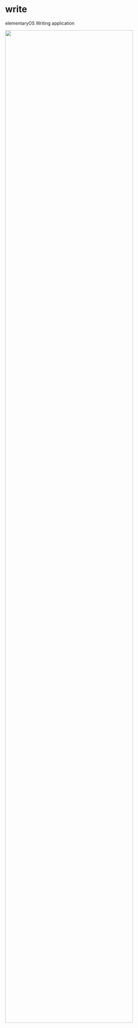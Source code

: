 write
=====

elementaryOS Writing application


<img src="http://projects.nsfugames.com/write.png" style="width: 90%; margin: 0px auto;" />